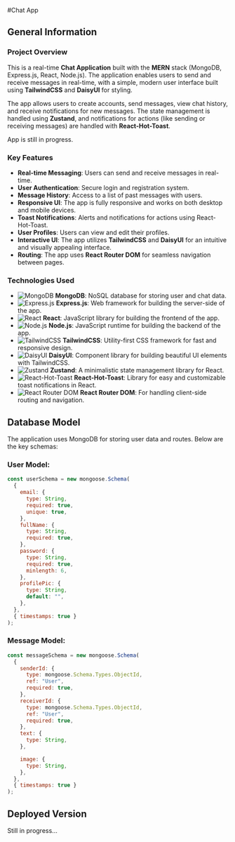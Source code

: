 #Chat App

## General Information

### Project Overview

This is a real-time **Chat Application** built with the **MERN** stack (MongoDB, Express.js, React, Node.js). The application enables users to send and receive messages in real-time, with a simple, modern user interface built using **TailwindCSS** and **DaisyUI** for styling. 

The app allows users to create accounts, send messages, view chat history, and receive notifications for new messages. The state management is handled using **Zustand**, and notifications for actions (like sending or receiving messages) are handled with **React-Hot-Toast**.

App is still in progress.

### Key Features
- **Real-time Messaging**: Users can send and receive messages in real-time.
- **User Authentication**: Secure login and registration system.
- **Message History**: Access to a list of past messages with users.
- **Responsive UI**: The app is fully responsive and works on both desktop and mobile devices.
- **Toast Notifications**: Alerts and notifications for actions using React-Hot-Toast.
- **User Profiles**: Users can view and edit their profiles.
- **Interactive UI**: The app utilizes **TailwindCSS** and **DaisyUI** for an intuitive and visually appealing interface.
- **Routing**: The app uses **React Router DOM** for seamless navigation between pages.

### Technologies Used
- ![MongoDB](https://img.shields.io/badge/MongoDB-47A248?style=flat&logo=mongodb&logoColor=white) **MongoDB**: NoSQL database for storing user and chat data.
- ![Express.js](https://img.shields.io/badge/Express.js-000000?style=flat&logo=express&logoColor=white) **Express.js**: Web framework for building the server-side of the app.
- ![React](https://img.shields.io/badge/React-61DAFB?style=flat&logo=react&logoColor=black) **React**: JavaScript library for building the frontend of the app.
- ![Node.js](https://img.shields.io/badge/Node.js-339933?style=flat&logo=node.js&logoColor=white) **Node.js**: JavaScript runtime for building the backend of the app.
- ![TailwindCSS](https://img.shields.io/badge/TailwindCSS-38BDF8?style=flat&logo=tailwind-css&logoColor=white) **TailwindCSS**: Utility-first CSS framework for fast and responsive design.
- ![DaisyUI](https://img.shields.io/badge/DaisyUI-0B6E4F?style=flat&logo=tailwindcss&logoColor=white) **DaisyUI**: Component library for building beautiful UI elements with TailwindCSS.
- ![Zustand](https://img.shields.io/badge/Zustand-8E5F5B?style=flat&logo=redux&logoColor=white) **Zustand**: A minimalistic state management library for React.
- ![React-Hot-Toast](https://img.shields.io/badge/React%20Hot%20Toast-000000?style=flat&logo=react&logoColor=white) **React-Hot-Toast**: Library for easy and customizable toast notifications in React.
- ![React Router DOM](https://img.shields.io/badge/React%20Router%20DOM-CA4245?style=flat&logo=react-router&logoColor=white) **React Router DOM**: For handling client-side routing and navigation.

## Database Model
The application uses MongoDB for storing user data and routes. Below are the key schemas:

### User Model:
```javascript
const userSchema = new mongoose.Schema(
  {
    email: {
      type: String,
      required: true,
      unique: true,
    },
    fullName: {
      type: String,
      required: true,
    },
    password: {
      type: String,
      required: true,
      minlength: 6,
    },
    profilePic: {
      type: String,
      default: "",
    },
  },
  { timestamps: true }
);
```

### Message Model:
```javascript
const messageSchema = new mongoose.Schema(
  {
    senderId: {
      type: mongoose.Schema.Types.ObjectId,
      ref: "User",
      required: true,
    },
    receiverId: {
      type: mongoose.Schema.Types.ObjectId,
      ref: "User",
      required: true,
    },
    text: {
      type: String,
    },

    image: {
      type: String,
    },
  },
  { timestamps: true }
);
```
## Deployed Version

Still in progress...
